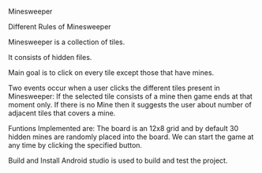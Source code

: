 Minesweeper
 
Different Rules of Minesweeper

Minesweeper is a  collection of tiles.

It consists of hidden files.

Main  goal is to click on every tile except those that have mines. 

Two events occur when a user clicks the different tiles present in Minesweeper:
If the selected tile consists of a mine then game ends at that moment only.
If there is no Mine then it suggests the user about number of adjacent tiles that covers a mine.
 
 
Funtions Implemented are:
The board is an 12x8 grid and by default 30 hidden mines are randomly placed into the board.
We can start the game at any time by clicking the specified button.

Build and Install
Android studio is used to build and test the project.



